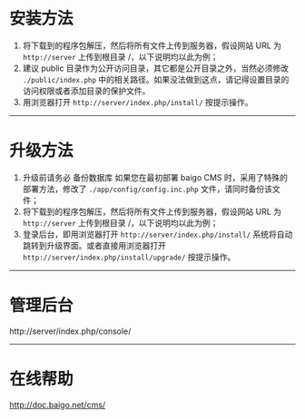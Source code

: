 # 安装方法

1. 将下载到的程序包解压，然后将所有文件上传到服务器，假设网站 URL 为 `http://server` 上传到根目录 /，以下说明均以此为例；
2. 建议 public 目录作为公开访问目录，其它都是公开目录之外，当然必须修改 `./public/index.php` 中的相关路径。如果没法做到这点，请记得设置目录的访问权限或者添加目录的保护文件。
3. 用浏览器打开 `http://server/index.php/install/` 按提示操作。

----------

# 升级方法

1. 升级前请务必 备份数据库 如果您在最初部署 baigo CMS 时，采用了特殊的部署方法，修改了 `./app/config/config.inc.php` 文件，请同时备份该文件；
2. 将下载到的程序包解压，然后将所有文件上传到服务器，假设网站 URL 为 `http://server` 上传到根目录 /，以下说明均以此为例；
3. 登录后台，即用浏览器打开 `http://server/index.php/install/` 系统将自动跳转到升级界面。或者直接用浏览器打开 `http://server/index.php/install/upgrade/` 按提示操作。

----------

# 管理后台

http://server/index.php/console/

----------

# 在线帮助

<http://doc.baigo.net/cms/>